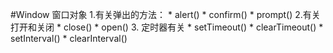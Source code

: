 #Window 窗口对象
    1.有关弹出的方法：
        * alert()
        * confirm()
        * prompt()
    2.有关打开和关闭
        * close()
        * open() 
    3. 定时器有关
        * setTimeout()
        * clearTimeout()
        * setInterval()
        * clearInterval()